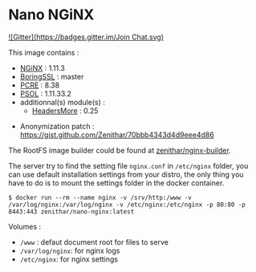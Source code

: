 # Nano NGiNX 

[![Gitter](https://badges.gitter.im/Join Chat.svg)](https://gitter.im/Zenithar/nano-nginx?utm_source=badge&utm_medium=badge&utm_campaign=pr-badge&utm_content=badge)

This image contains :

* [NGiNX](http://nginx.org) : 1.11.3
* [BoringSSL](https://boringssl.googlesource.com/boringssl/) : master
* [PCRE](http://www.pcre.org) : 8.38
* [PSOL](https://github.com/pagespeed/ngx_pagespeed) : 1.11.33.2
* additionnal(s) module(s) :
  * [HeadersMore](http://wiki.nginx.org/HttpHeadersMoreModule) : 0.25

+ Anonymization patch : https://gist.github.com/Zenithar/70bbb4343d4d9eee4d86

The RootFS image builder could be found at [zenithar/nginx-builder](https://github.com/Zenithar/dockerfiles/tree/master/nginx-builder).

The server try to find the setting file `nginx.conf` in `/etc/nginx` folder, you can use default installation settings from your distro, the only thing you have to do is to mount the settings folder in the docker container.

```
$ docker run --rm --name nginx -v /srv/http:/www -v /var/log/nginx:/var/log/nginx -v /etc/nginx:/etc/nginx -p 80:80 -p 8443:443 zenithar/nano-nginx:latest
```

Volumes :

 * `/www` : defaut document root for files to serve
 * `/var/log/nginx`: for nginx logs
 * `/etc/nginx`: for nginx settings
